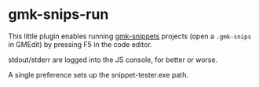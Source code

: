 # gmk-snips-run

This little plugin enables running [gmk-snippets](https://github.com/YAL-GameMaker/gmk-snippets)
projects (open a `.gmk-snips` in GMEdit) by pressing F5 in the code editor.

stdout/stderr are logged into the JS console, for better or worse.

A single preference sets up the snippet-tester.exe path.